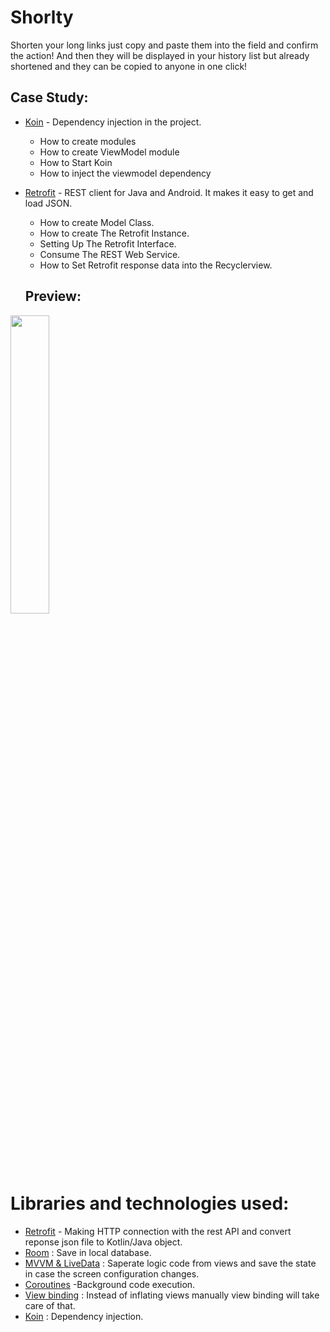 # Shorlty
Shorten your long links just copy and paste them into the field and confirm the action! And then they will be displayed in your history list but already shortened and they can be copied to anyone in one click!

## Case Study:
* [Koin](https://insert-koin.io/) - Dependency injection in the project.
   - How to create modules
   - How to create ViewModel module
   - How to Start Koin
   - How to inject the viewmodel dependency
* [Retrofit](https://square.github.io/retrofit/) - REST client for Java and Android. It makes it easy to get and load JSON.
  - How to create Model Class.
  - How to create The Retrofit Instance.
  - Setting Up The Retrofit Interface.
  - Consume The REST Web Service.
  - How to Set Retrofit response data into the Recyclerview.

  ## Preview:
<img src="https://user-images.githubusercontent.com/48939805/186481612-ffb3dc3c-50ae-46ee-ac99-0a69665ee49e.gif" width=35% height=35%>

# Libraries and technologies used:
- [Retrofit](https://square.github.io/retrofit/) - Making HTTP connection with the rest API and convert reponse json file to Kotlin/Java object.
- [Room](https://developer.android.com/training/data-storage/room) : Save in local database.
- [MVVM & LiveData](https://developer.android.com/jetpack/docs/guide) : Saperate logic code from views and save the state in case the screen configuration changes.
- [Coroutines](https://kotlinlang.org/docs/coroutines-overview.html) -Background code execution.
- [View binding](https://developer.android.com/topic/libraries/view-binding) : Instead of inflating views manually view binding will take care of that.
- [Koin](https://insert-koin.io/) : Dependency injection.
